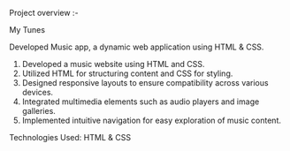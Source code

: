 Project overview :- 

My Tunes


Developed Music app, a dynamic web application using HTML & CSS.

1. Developed a music website using HTML and CSS.
2. Utilized HTML for structuring content and CSS for styling.
3. Designed responsive layouts to ensure compatibility across various devices.
4. Integrated multimedia elements such as audio players and image galleries.
5. Implemented intuitive navigation for easy exploration of music content.

Technologies Used: HTML & CSS


